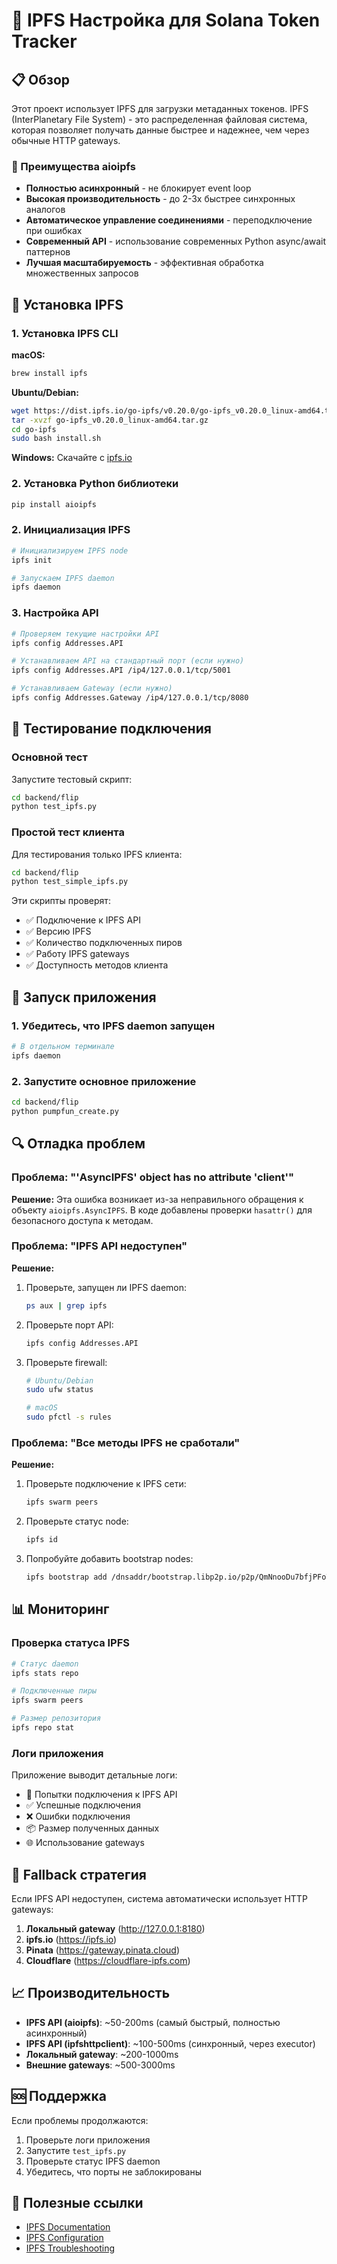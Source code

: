 # 🚀 IPFS Настройка для Solana Token Tracker

## 📋 Обзор

Этот проект использует IPFS для загрузки метаданных токенов. IPFS (InterPlanetary File System) - это распределенная файловая система, которая позволяет получать данные быстрее и надежнее, чем через обычные HTTP gateways.

### 🚀 Преимущества aioipfs

- **Полностью асинхронный** - не блокирует event loop
- **Высокая производительность** - до 2-3x быстрее синхронных аналогов
- **Автоматическое управление соединениями** - переподключение при ошибках
- **Современный API** - использование современных Python async/await паттернов
- **Лучшая масштабируемость** - эффективная обработка множественных запросов

## 🔧 Установка IPFS

### 1. Установка IPFS CLI

**macOS:**
```bash
brew install ipfs
```

**Ubuntu/Debian:**
```bash
wget https://dist.ipfs.io/go-ipfs/v0.20.0/go-ipfs_v0.20.0_linux-amd64.tar.gz
tar -xvzf go-ipfs_v0.20.0_linux-amd64.tar.gz
cd go-ipfs
sudo bash install.sh
```

**Windows:**
Скачайте с [ipfs.io](https://ipfs.io/docs/install/)

### 2. Установка Python библиотеки

```bash
pip install aioipfs
```

### 2. Инициализация IPFS

```bash
# Инициализируем IPFS node
ipfs init

# Запускаем IPFS daemon
ipfs daemon
```

### 3. Настройка API

```bash
# Проверяем текущие настройки API
ipfs config Addresses.API

# Устанавливаем API на стандартный порт (если нужно)
ipfs config Addresses.API /ip4/127.0.0.1/tcp/5001

# Устанавливаем Gateway (если нужно)
ipfs config Addresses.Gateway /ip4/127.0.0.1/tcp/8080
```

## 🧪 Тестирование подключения

### Основной тест
Запустите тестовый скрипт:

```bash
cd backend/flip
python test_ipfs.py
```

### Простой тест клиента
Для тестирования только IPFS клиента:

```bash
cd backend/flip
python test_simple_ipfs.py
```

Эти скрипты проверят:
- ✅ Подключение к IPFS API
- ✅ Версию IPFS
- ✅ Количество подключенных пиров
- ✅ Работу IPFS gateways
- ✅ Доступность методов клиента

## 🚀 Запуск приложения

### 1. Убедитесь, что IPFS daemon запущен

```bash
# В отдельном терминале
ipfs daemon
```

### 2. Запустите основное приложение

```bash
cd backend/flip
python pumpfun_create.py
```

## 🔍 Отладка проблем

### Проблема: "'AsyncIPFS' object has no attribute 'client'"

**Решение:** Эта ошибка возникает из-за неправильного обращения к объекту `aioipfs.AsyncIPFS`. В коде добавлены проверки `hasattr()` для безопасного доступа к методам.

### Проблема: "IPFS API недоступен"

**Решение:**
1. Проверьте, запущен ли IPFS daemon:
   ```bash
   ps aux | grep ipfs
   ```

2. Проверьте порт API:
   ```bash
   ipfs config Addresses.API
   ```

3. Проверьте firewall:
   ```bash
   # Ubuntu/Debian
   sudo ufw status
   
   # macOS
   sudo pfctl -s rules
   ```

### Проблема: "Все методы IPFS не сработали"

**Решение:**
1. Проверьте подключение к IPFS сети:
   ```bash
   ipfs swarm peers
   ```

2. Проверьте статус node:
   ```bash
   ipfs id
   ```

3. Попробуйте добавить bootstrap nodes:
   ```bash
   ipfs bootstrap add /dnsaddr/bootstrap.libp2p.io/p2p/QmNnooDu7bfjPFoTZYxMNLWUQJyrVwtbZg5gBMjTezGAJN
   ```

## 📊 Мониторинг

### Проверка статуса IPFS

```bash
# Статус daemon
ipfs stats repo

# Подключенные пиры
ipfs swarm peers

# Размер репозитория
ipfs repo stat
```

### Логи приложения

Приложение выводит детальные логи:
- 🚀 Попытки подключения к IPFS API
- ✅ Успешные подключения
- ❌ Ошибки подключения
- 📦 Размер полученных данных
- 🌐 Использование gateways

## 🔄 Fallback стратегия

Если IPFS API недоступен, система автоматически использует HTTP gateways:

1. **Локальный gateway** (http://127.0.0.1:8180)
2. **ipfs.io** (https://ipfs.io)
3. **Pinata** (https://gateway.pinata.cloud)
4. **Cloudflare** (https://cloudflare-ipfs.com)

## 📈 Производительность

- **IPFS API (aioipfs)**: ~50-200ms (самый быстрый, полностью асинхронный)
- **IPFS API (ipfshttpclient)**: ~100-500ms (синхронный, через executor)
- **Локальный gateway**: ~200-1000ms
- **Внешние gateways**: ~500-3000ms

## 🆘 Поддержка

Если проблемы продолжаются:

1. Проверьте логи приложения
2. Запустите `test_ipfs.py`
3. Проверьте статус IPFS daemon
4. Убедитесь, что порты не заблокированы

## 🔗 Полезные ссылки

- [IPFS Documentation](https://docs.ipfs.io/)
- [IPFS Configuration](https://docs.ipfs.io/reference/cli/#ipfs-config)
- [IPFS Troubleshooting](https://docs.ipfs.io/how-to/troubleshoot/) 